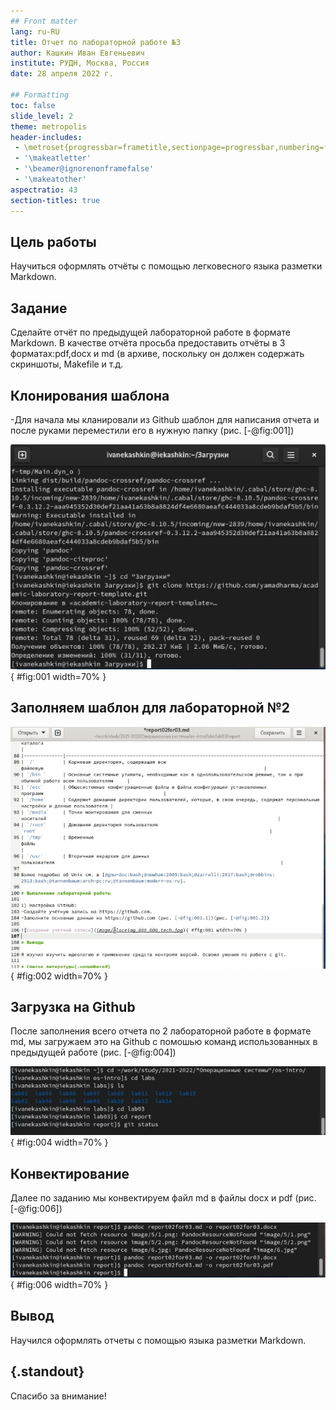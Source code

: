 ```yaml
---
## Front matter
lang: ru-RU
title: Отчет по лабораторной работе №3
author: Кашкин Иван Евгеньевич
institute: РУДН, Москва, Россия
date: 28 апреля 2022 г.

## Formatting
toc: false
slide_level: 2
theme: metropolis
header-includes: 
 - \metroset{progressbar=frametitle,sectionpage=progressbar,numbering=fraction}
 - '\makeatletter'
 - '\beamer@ignorenonframefalse'
 - '\makeatother'
aspectratio: 43
section-titles: true
---
```


## Цель работы 

Научиться оформлять отчёты с помощью легковесного языка разметки Markdown.

## Задание

Сделайте отчёт по предыдущей лабораторной работе в формате Markdown. В качестве отчёта просьба предоставить отчёты в 3 форматах:pdf,docx и md (в архиве, поскольку он должен содержать скриншоты, Makefile и т.д.

## Клонирования шаблона 

-Для начала мы  кланировали из Github шаблон для написания отчета и после руками переместили его в нужную папку (рис. [-@fig:001])

![Клонирование шаблона](imageforreport03/1.png){ #fig:001 width=70% }

## Заполняем шаблон для лабораторной №2

![Заполнение с шаблона](imageforreport03/2.png){ #fig:002 width=70% }

## Загрузка на Github

После заполнения всего отчета по 2 лабораторной работе в формате md, мы загружаем это на Github с помошью команд использованных в предыдущей работе (рис. [-@fig:004])

![Загрузка на Github](imageforreport03/4.png){ #fig:004 width=70% }

## Конвектирование

Далее по заданию мы конвектируем файл md в файлы docx и pdf (рис. [-@fig:006])

![Конвектирование](imageforreport03/6.png){ #fig:006 width=70% }

## Вывод

Научился оформлять отчеты с помощью языка разметки Markdown.

## {.standout}

Спасибо за внимание!
